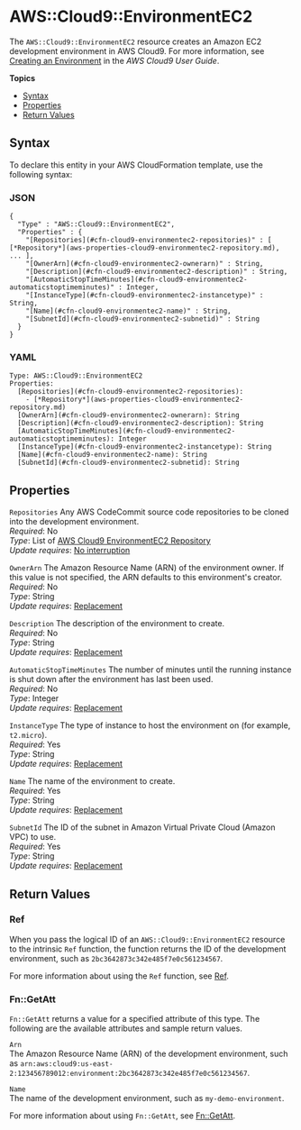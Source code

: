 # AWS::Cloud9::EnvironmentEC2<a name="aws-resource-cloud9-environmentec2"></a>

The `AWS::Cloud9::EnvironmentEC2` resource creates an Amazon EC2 development environment in AWS Cloud9\. For more information, see [Creating an Environment](https://docs.aws.amazon.com/cloud9/latest/user-guide/create-environment.html) in the *AWS Cloud9 User Guide*\. 

**Topics**
+ [Syntax](#aws-resource-cloud9-environmentec2-syntax)
+ [Properties](#aws-resource-cloud9-environmentec2-properties)
+ [Return Values](#aws-resource-cloud9-environmentec2-returnvalues)

## Syntax<a name="aws-resource-cloud9-environmentec2-syntax"></a>

To declare this entity in your AWS CloudFormation template, use the following syntax:

### JSON<a name="aws-resource-cloud9-environmentec2-syntax.json"></a>

```
{
  "Type" : "AWS::Cloud9::EnvironmentEC2",
  "Properties" : {
    "[Repositories](#cfn-cloud9-environmentec2-repositories)" : [ [*Repository*](aws-properties-cloud9-environmentec2-repository.md), ... ],
    "[OwnerArn](#cfn-cloud9-environmentec2-ownerarn)" : String,
    "[Description](#cfn-cloud9-environmentec2-description)" : String,
    "[AutomaticStopTimeMinutes](#cfn-cloud9-environmentec2-automaticstoptimeminutes)" : Integer,
    "[InstanceType](#cfn-cloud9-environmentec2-instancetype)" : String,
    "[Name](#cfn-cloud9-environmentec2-name)" : String,
    "[SubnetId](#cfn-cloud9-environmentec2-subnetid)" : String          
  }
}
```

### YAML<a name="aws-resource-cloud9-environmentec2-syntax.yaml"></a>

```
Type: AWS::Cloud9::EnvironmentEC2
Properties:
  [Repositories](#cfn-cloud9-environmentec2-repositories): 
    - [*Repository*](aws-properties-cloud9-environmentec2-repository.md)
  [OwnerArn](#cfn-cloud9-environmentec2-ownerarn): String
  [Description](#cfn-cloud9-environmentec2-description): String
  [AutomaticStopTimeMinutes](#cfn-cloud9-environmentec2-automaticstoptimeminutes): Integer
  [InstanceType](#cfn-cloud9-environmentec2-instancetype): String
  [Name](#cfn-cloud9-environmentec2-name): String
  [SubnetId](#cfn-cloud9-environmentec2-subnetid): String
```

## Properties<a name="aws-resource-cloud9-environmentec2-properties"></a>

`Repositories`  <a name="cfn-cloud9-environmentec2-repositories"></a>
Any AWS CodeCommit source code repositories to be cloned into the development environment\.  
 *Required*: No  
 *Type*: List of [AWS Cloud9 EnvironmentEC2 Repository](aws-properties-cloud9-environmentec2-repository.md)  
 *Update requires*: [No interruption](using-cfn-updating-stacks-update-behaviors.md#update-no-interrupt) 

`OwnerArn`  <a name="cfn-cloud9-environmentec2-ownerarn"></a>
The Amazon Resource Name \(ARN\) of the environment owner\. If this value is not specified, the ARN defaults to this environment's creator\.   
 *Required*: No  
 *Type*: String  
 *Update requires*: [Replacement](using-cfn-updating-stacks-update-behaviors.md#update-replacement) 

`Description`  <a name="cfn-cloud9-environmentec2-description"></a>
The description of the environment to create\.  
 *Required*: No  
 *Type*: String  
 *Update requires*: [Replacement](using-cfn-updating-stacks-update-behaviors.md#update-replacement) 

`AutomaticStopTimeMinutes`  <a name="cfn-cloud9-environmentec2-automaticstoptimeminutes"></a>
The number of minutes until the running instance is shut down after the environment has last been used\.  
 *Required*: No  
 *Type*: Integer  
 *Update requires*: [Replacement](using-cfn-updating-stacks-update-behaviors.md#update-replacement) 

`InstanceType`  <a name="cfn-cloud9-environmentec2-instancetype"></a>
The type of instance to host the environment on \(for example, `t2.micro`\)\.   
 *Required*: Yes  
 *Type*: String  
 *Update requires*: [Replacement](using-cfn-updating-stacks-update-behaviors.md#update-replacement) 

`Name`  <a name="cfn-cloud9-environmentec2-name"></a>
The name of the environment to create\.  
 *Required*: Yes  
 *Type*: String  
 *Update requires*: [Replacement](using-cfn-updating-stacks-update-behaviors.md#update-replacement) 

`SubnetId`  <a name="cfn-cloud9-environmentec2-subnetid"></a>
The ID of the subnet in Amazon Virtual Private Cloud \(Amazon VPC\) to use\.  
 *Required*: Yes  
 *Type*: String  
 *Update requires*: [Replacement](using-cfn-updating-stacks-update-behaviors.md#update-replacement) 

## Return Values<a name="aws-resource-cloud9-environmentec2-returnvalues"></a>

### Ref<a name="aws-resource-cloud9-environmentec2-ref"></a>

When you pass the logical ID of an `AWS::Cloud9::EnvironmentEC2` resource to the intrinsic `Ref` function, the function returns the ID of the development environment, such as `2bc3642873c342e485f7e0c561234567`\. 

For more information about using the `Ref` function, see [Ref](intrinsic-function-reference-ref.md)\. 

### Fn::GetAtt<a name="aws-resource-cloud9-environmentec2-getatt"></a>

 `Fn::GetAtt` returns a value for a specified attribute of this type\. The following are the available attributes and sample return values\. 

`Arn`  
The Amazon Resource Name \(ARN\) of the development environment, such as `arn:aws:cloud9:us-east-2:123456789012:environment:2bc3642873c342e485f7e0c561234567`\. 

`Name`  
The name of the development environment, such as `my-demo-environment`\. 

For more information about using `Fn::GetAtt`, see [Fn::GetAtt](intrinsic-function-reference-getatt.md)\. 
